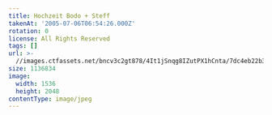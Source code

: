 ```yaml
---
title: Hochzeit Bodo + Steff
takenAt: '2005-07-06T06:54:26.000Z'
rotation: 0
license: All Rights Reserved
tags: []
url: >-
  //images.ctfassets.net/bncv3c2gt878/4It1jSnqg8IZutPX1hCnta/7dc4eb22b3fb3774c40948df0a32a12f/hochzeit-bodo--steff_4560369184_o
size: 1136834
image:
  width: 1536
  height: 2048
contentType: image/jpeg
---
```


